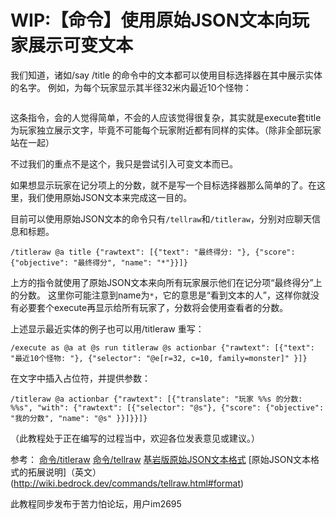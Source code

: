 # WIP:【命令】使用原始JSON文本向玩家展示可变文本

我们知道，诸如/say /title 的命令中的文本都可以使用目标选择器在其中展示实体的名字。
例如，为每个玩家显示其半径32米内最近10个怪物：
```/execute as @a at @s run title @s actionbar 最近10个怪物: @e[r=32, c=10, family=monster]
```
这条指令，会的人觉得简单，不会的人应该觉得很复杂，其实就是execute套title为玩家独立展示文字，毕竟不可能每个玩家附近都有同样的实体。（除非全部玩家站在一起）

不过我们的重点不是这个，我只是尝试引入可变文本而已。

如果想显示玩家在记分项上的分数，就不是写一个目标选择器那么简单的了。在这里，我们使用原始JSON文本来完成这一目的。

目前可以使用原始JSON文本的命令只有`/tellraw`和`/titleraw`，分别对应聊天信息和标题。

```
/titleraw @a title {"rawtext": [{"text": "最终得分: "}, {"score": {"objective": "最终得分", "name": "*"}}]}
```
上方的指令就使用了原始JSON文本来向所有玩家展示他们在记分项“最终得分”上的分数。
这里你可能注意到name为`*`，它的意思是“看到文本的人”，这样你就没有必要套个execute再显示给所有玩家了，分数将会使用查看者的分数。

上述显示最近实体的例子也可以用/titleraw 重写：
```
/execute as @a at @s run titleraw @s actionbar {"rawtext": [{"text": "最近10个怪物: "}, {"selector": "@e[r=32, c=10, family=monster]" }]}
```

在文字中插入占位符，并提供参数：
```
/titleraw @a actionbar {"rawtext": [{"translate": "玩家 %%s 的分数: %%s", "with": {"rawtext": [{"selector": "@s"}, {"score": {"objective": "我的分数", "name": "@s" }}]}}]}
```

（此教程处于正在编写的过程当中，欢迎各位发表意见或建议。）

参考：
[命令/titleraw](https://minecraft.fandom.com/zh/wiki/命令/titleraw)
[命令/tellraw](https://minecraft.fandom.com/zh/wiki/命令/tellraw)
[基岩版原始JSON文本格式](https://minecraft.fandom.com/zh/wiki/基岩版原始JSON文本格式)
[原始JSON文本格式的拓展说明]（英文）(http://wiki.bedrock.dev/commands/tellraw.html#format)

此教程同步发布于苦力怕论坛，用户im2695